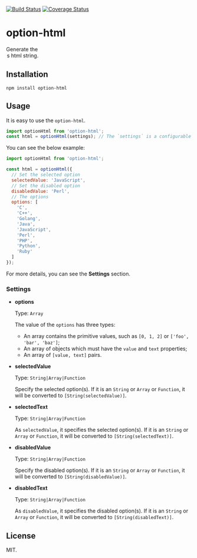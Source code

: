 [![Build Status](https://travis-ci.org/Alex1990/option-html.svg?branch=master)](https://travis-ci.org/Alex1990/option-html)
[![Coverage Status](https://coveralls.io/repos/github/Alex1990/option-html/badge.svg?branch=master)](https://coveralls.io/github/Alex1990/option-html?branch=master)

# option-html

Generate the <option>s html string.

## Installation

```shell
npm install option-html
```

## Usage

It is easy to use the `option-html`.

```js
import optionHtml from 'option-html';
const html = optionHtml(settings); // The `settings` is a configurable object
```

You can see the below example:

```js
import optionHtml from 'option-html';

const html = optionHtml({
  // Set the selected option
  selectedValue: 'JavaScript',
  // Set the disabled option
  disabledValue: 'Perl',
  // The options
  options: [
    'C',
    'C++',
    'Golang',
    'Java',
    'JavaScript',
    'Perl',
    'PHP',
    'Python',
    'Ruby'
  ]
});
```

For more details, you can see the **Settings** section.

### Settings

- **options**

  Type: `Array`

  The value of the `options` has three types:

  - An array contains the primitive values, such as `[0, 1, 2]` or `['foo', 'bar', 'baz']`;
  - An array of objects which must have the `value` and `text` properties;
  - An array of `[value, text]` pairs.

- **selectedValue**

  Type: `String|Array|Function`

  Specify the selected option(s). If it is an `String` or `Array` or `Function`, it will be 
  converted to `[String(selectedValue)]`.

- **selectedText**

  Type: `String|Array|Function`

  As `selectedValue`, it specifies the selected option(s). If it is an `String` or `Array` or 
  `Function`, it will be converted to `[String(selectedText)]`.

- **disabledValue**

  Type: `String|Array|Function`

  Specify the disabled option(s). If it is an `String` or `Array` or `Function`, it will be 
  converted to `[String(disabledValue)]`.

- **disabledText**

  Type: `String|Array|Function`

  As `disabledValue`, it specifies the disabled option(s). If it is an `String` or `Array` or 
  `Function`, it will be converted to `[String(disabledText)]`.

## License

MIT.
